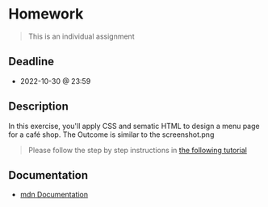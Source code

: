 # Homework

> This is an individual assignment

## Deadline 
- 2022-10-30 @ 23:59

## Description

In this exercise, you'll apply CSS and sematic HTML to design a menu page for a café shop. The Outcome is similar to the screenshot.png

>  Please follow the step by step instructions in [the following tutorial](https://www.freecodecamp.org/learn/2022/responsive-web-design/learn-basic-css-by-building-a-cafe-menu/step-1)

## Documentation
- [mdn Documentation](https://developer.mozilla.org/en-US/docs/Learn/CSS/Building_blocks/Selectors)
